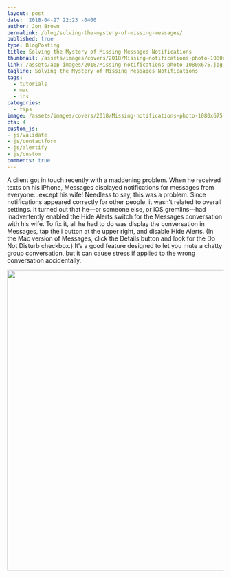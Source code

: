 ```yaml
---
layout: post
date: '2018-04-27 22:23 -0400'
author: Jon Brown
permalink: /blog/solving-the-mystery-of-missing-messages/
published: true
type: BlogPosting
title: Solving the Mystery of Missing Messages Notifications
thumbnail: /assets/images/covers/2018/Missing-notifications-photo-1080x675.jpg
link: /assets/app-images/2018/Missing-notifications-photo-1080x675.jpg
tagline: Solving the Mystery of Missing Messages Notifications
tags:
  - tutorials
  - mac
  - ios
categories:
  - tips
image: /assets/images/covers/2018/Missing-notifications-photo-1080x675.jpg
cta: 4
custom_js:
- js/validate
- js/contactform
- js/alertify
- js/custom
comments: true
---
```

A client got in touch recently with a maddening problem. When he received texts on his iPhone, Messages displayed notifications for messages from everyone…except his wife! Needless to say, this was a problem. Since notifications appeared correctly for other people, it wasn’t related to overall settings. It turned out that he—or someone else, or iOS gremlins—had inadvertently enabled the Hide Alerts switch for the Messages conversation with his wife. To fix it, all he had to do was display the conversation in Messages, tap the i button at the upper right, and disable Hide Alerts. (In the Mac version of Messages, click the Details button and look for the Do Not Disturb checkbox.) It’s a good feature designed to let you mute a chatty group conversation, but it can cause stress if applied to the wrong conversation accidentally.

<img src="{{ site.site_cdn }}/assets/images/blog/2018/missing/Missing-notifications-switch-768x281.png" class="img-fluid rounded m-2" width="700" />
